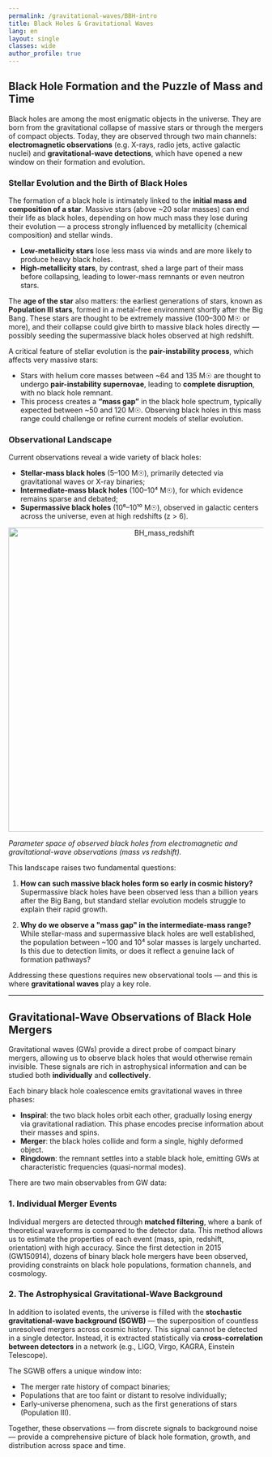 ```yaml
---
permalink: /gravitational-waves/BBH-intro
title: Black Holes & Gravitational Waves
lang: en
layout: single
classes: wide
author_profile: true
---
```


## Black Hole Formation and the Puzzle of Mass and Time

Black holes are among the most enigmatic objects in the universe. They are born from the gravitational collapse of massive stars or through the mergers of compact objects. Today, they are observed through two main channels: **electromagnetic observations** (e.g. X-rays, radio jets, active galactic nuclei) and **gravitational-wave detections**, which have opened a new window on their formation and evolution.

### Stellar Evolution and the Birth of Black Holes

The formation of a black hole is intimately linked to the **initial mass and composition of a star**. Massive stars (above ~20 solar masses) can end their life as black holes, depending on how much mass they lose during their evolution — a process strongly influenced by metallicity (chemical composition) and stellar winds.  

- **Low-metallicity stars** lose less mass via winds and are more likely to produce heavy black holes.
- **High-metallicity stars**, by contrast, shed a large part of their mass before collapsing, leading to lower-mass remnants or even neutron stars.

The **age of the star** also matters: the earliest generations of stars, known as **Population III stars**, formed in a metal-free environment shortly after the Big Bang. These stars are thought to be extremely massive (100–300 M☉ or more), and their collapse could give birth to massive black holes directly — possibly seeding the supermassive black holes observed at high redshift.

A critical feature of stellar evolution is the **pair-instability process**, which affects very massive stars:

- Stars with helium core masses between ~64 and 135 M☉ are thought to undergo **pair-instability supernovae**, leading to **complete disruption**, with no black hole remnant.
- This process creates a **“mass gap”** in the black hole spectrum, typically expected between ~50 and 120 M☉. Observing black holes in this mass range could challenge or refine current models of stellar evolution.

### Observational Landscape

Current observations reveal a wide variety of black holes:

- **Stellar-mass black holes** (5–100 M☉), primarily detected via gravitational waves or X-ray binaries;
- **Intermediate-mass black holes** (100–10⁴ M☉), for which evidence remains sparse and debated;
- **Supermassive black holes** (10⁶–10¹⁰ M☉), observed in galactic centers across the universe, even at high redshifts (z > 6).

<p align="center">
  <img src="../assets/images/BH_mass_redshift.png" alt="BH_mass_redshift" width="600"/>
</p>

*Parameter space of observed black holes from electromagnetic and gravitational-wave observations (mass vs redshift).*

This landscape raises two fundamental questions:

1. **How can such massive black holes form so early in cosmic history?**  
   Supermassive black holes have been observed less than a billion years after the Big Bang, but standard stellar evolution models struggle to explain their rapid growth.

2. **Why do we observe a "mass gap" in the intermediate-mass range?**  
   While stellar-mass and supermassive black holes are well established, the population between ~100 and 10⁴ solar masses is largely uncharted. Is this due to detection limits, or does it reflect a genuine lack of formation pathways?

Addressing these questions requires new observational tools — and this is where **gravitational waves** play a key role.

---

## Gravitational-Wave Observations of Black Hole Mergers

Gravitational waves (GWs) provide a direct probe of compact binary mergers, allowing us to observe black holes that would otherwise remain invisible. These signals are rich in astrophysical information and can be studied both **individually** and **collectively**.

Each binary black hole coalescence emits gravitational waves in three phases:

- **Inspiral**: the two black holes orbit each other, gradually losing energy via gravitational radiation. This phase encodes precise information about their masses and spins.
- **Merger**: the black holes collide and form a single, highly deformed object.
- **Ringdown**: the remnant settles into a stable black hole, emitting GWs at characteristic frequencies (quasi-normal modes).

There are two main observables from GW data:

### 1. Individual Merger Events

Individual mergers are detected through **matched filtering**, where a bank of theoretical waveforms is compared to the detector data. This method allows us to estimate the properties of each event (mass, spin, redshift, orientation) with high accuracy. Since the first detection in 2015 (GW150914), dozens of binary black hole mergers have been observed, providing constraints on black hole populations, formation channels, and cosmology.

### 2. The Astrophysical Gravitational-Wave Background

In addition to isolated events, the universe is filled with the **stochastic gravitational-wave background (SGWB)** — the superposition of countless unresolved mergers across cosmic history. This signal cannot be detected in a single detector. Instead, it is extracted statistically via **cross-correlation between detectors** in a network (e.g., LIGO, Virgo, KAGRA, Einstein Telescope).

The SGWB offers a unique window into:

- The merger rate history of compact binaries;
- Populations that are too faint or distant to resolve individually;
- Early-universe phenomena, such as the first generations of stars (Population III).

Together, these observations — from discrete signals to background noise — provide a comprehensive picture of black hole formation, growth, and distribution across space and time.
